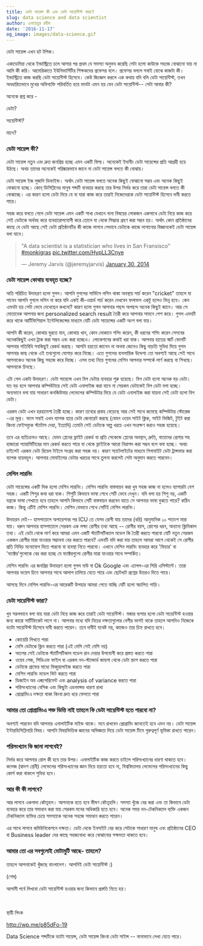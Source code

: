 ```yaml
---
title: ডেটা সায়েন্স কী এবং ডেটা সায়েন্টিস্ট কারা?
slug: data science and data scientist
author: এনায়েতুর রহীম
date: '2016-11-17'
og_image: images/data-science.gif
---
```


ডেটা সায়েন্স এখন হট টপিক।

একাডেমিয়া থেকে ইন্ডাস্ট্রিতে চলে আসার পর প্রথম যে সমস্যা অনুভব করেছি সেটা হলো কাউকে সহজে বোঝানো যায় না আমি কী করি। আমেরিকাতে ইউনিভার্সিটির শিক্ষকদের প্রফেসর বলে। প্রফেসর বললে সবাই বোঝে কাজটা কী। ইন্ডাস্ট্রিতে কাজ করছি ডেটা সায়েন্টিস্ট হিসেবে। কেউ জিজ্ঞেস করলে এক কথায় যদি বলি ডেটা সায়েন্টিস্ট, তখন অবধারিতভাবে মুখের অভিব্যক্তি পরিবর্তিত হয়ে ভাবটা এমন হয় যেন ডেটা সায়েন্টিস্ট-- সেটা আবার কী?

অনেকে প্রশ্ন করে -

ডেটা?

সায়েন্টিস্ট?

মানে?

### ডেটা সায়েন্স কী?

ডেটা সায়েন্স নতুন এবং দ্রুত জনপ্রিয় হচ্ছে এমন একটি ফিল্ড। অনেকেই ইদানীং ডেটা সায়েন্সের প্রতি আগ্রহী হয়ে উঠছে। অথচ তাদের অনেকেই পরিষ্কারভাবে জানে না ডেটা সায়েন্স বলতে কী বোঝায়।

ডেটা সায়েন্স ইজ লুজলি ডিফাইন্ড। অর্থাৎ ডেটা সায়েন্স বলতে অনেক কিছুই বোঝানো সম্ভব এবং অনেক কিছুই বোঝানো হচ্ছে। কোন্ ডিসিপ্লিনের মানুষ শব্দটি ব্যবহার করছে তার উপর নির্ভর করে তারা ডেটা সায়েন্স বলতে কী বোঝাচ্ছে। এর কারণ হলো ডেটা নিয়ে যে বা যারা কাজ করে তারাই নিজেদেরকে ডেটা সায়েন্টিস্ট হিসেবে দাবী করতে পারে।

সহজ করে বলতে গেলে ডেটা সায়েন্স এমন একটি শাখা যেখানে নানা বিষয়ের লোকজন একসাথে ডেটা নিয়ে কাজ করে সেই ডেটাকে অর্থবহ করে ব্যবহারোপযোগী করে তোলে যা থেকে সিদ্ধান্ত গ্রহণ করা সম্ভব হয়। অর্থাৎ কোন প্রতিষ্ঠানের কাছে যে ডেটা আছে সেই ডেটা প্রতিষ্ঠানটির কী কাজে লাগবে সেভাবে ডেটাকে কাজে লাগানোর বিজ্ঞানকেই ডেটা সায়েন্স বলা যাবে।

<blockquote class="twitter-tweet" data-lang="en">
<p dir="ltr" lang="en">"A data scientist is a statistician who lives in San Fransisco" <a href="https://twitter.com/hashtag/monkigras?src=hash">#monkigras</a> <a href="http://t.co/HypLL3Cnye">pic.twitter.com/HypLL3Cnye</a></p>
— Jeremy Jarvis (@jeremyjarvis) <a href="https://twitter.com/jeremyjarvis/status/428848527226437632">January 30, 2014</a></blockquote>
<script async src="//platform.twitter.com/widgets.js" charset="utf-8"></script>

### ডেটা সায়েন্স কোথায় ব্যবহৃত হচ্ছে?

অতি পরিচিত উদাহরণ হলো গুগল। আপনি গুগলের সার্ভিসে লগিন থাকা অবস্থায় সার্চ করেন "cricket" তাহলে যা পাবেন আপনি গুগলে লগিন না করে যদি একই কী-ওয়ার্ড সার্চ করেন দেখবেন ফলাফল একটু হলেও ভিন্ন হবে। কেন এমনটা হয় সেটা ভেবে দেখেছেন কখনো? কারণ হলো গুগল আপনার পছন্দ অপছন্দ অনেক কিছুই জানে। আর সে মোতাবেক আপনার জন্য personalized search result তৈরী করে আপনার সামনে পেশ করে। গুগল এমনটি করে থাকে আর্টিফিশিয়াল ইন্টেলিজেন্সের মাধ্যমে যেটি ডেটা সায়েন্সের একটি অংশ বলা যায়।

আপনি কী করেন, কোথায় ঘুরতে যান, কোথায় খান, কোন দোকানে শপিং করেন, কী ধরনের শপিং করেন সেসবের অনেককিছুই এখন ট্রাক করা সম্ভব এবং করা হচ্ছেও। লোকেশনের কথাই ধরা যাক। আপনার হাতের স্মার্ট ফোনটি আপনার গতিবিধি সবকিছুই রেকর্ড করছে। আপনি হয়তো জানেন না অথবা জেনেও কিছু বাড়তি সুবিধা দিয়ে গুগল আপনার কাছ থেকে এই তথ্যগুলো যোগাড় করে নিচ্ছে। এতে গুগলের ব্যবসায়িক উদ্দেশ্য তো অবশ্যই আছে সেই সাথে আপনাকেও অনেক কিছু সহজে করে দিচ্ছে। এসব তথ্য নিয়ে গুগলের মেশিন আপনার সম্পর্কে লার্ণ করছে বা শিখছে। আপনাকে চিনছে।

এটা গেল একটা উদাহরণ। ডেটা সায়েন্সে এখন বিগ ডেটার ব্যবহার শুরু হয়েছে। বিগ ডেটা হলো অনেক বড় ডেটা। যত বড় হলে আপনার কম্পিউটারে সেই ডেটা এনালাইজ করা যাবে না সেরকম ডেটাকেই বিগ ডেটা বলা হচ্ছে। অন্যভাবে বলা যায় সাধারণ কনজিউমার লেভেলের কম্পিউটার দিয়ে যে ডেটা এনালাইজ করা যায়না সেই ডেটা হলো বিগ ডেটা।

এরকম ডেটা এখন হরহামেশা তৈরী হচ্ছে। কারণ তথ্যের প্রবাহ বেড়েছে আর সেই সাথে কমেছে কম্পিউটার স্টোরেজ -এর মূল্য। ফলে সবাই এখন ব্যাপক হারে ডেটা জেনারেট করছে (যেমন ওয়েব সাইট ক্লিক, সাইট ভিজিট, টুইট করা কিংবা ফেইসবুকে স্ট্যাটাস দেয়া, ইত্যাদি) তেমনি সেই ডেটাকে অল্প খরচে এখন সংরক্ষণ করাও সহজ হয়েছে।

তবে এর ব্যতিক্রমও আছে। যেমন প্লেনের ফ্লাইট রেকর্ড যা প্রতি সেকেন্ডে প্লেনের অবস্থান, দ্রুতি, বাতাদের প্রেশার সহ হাজারো প্যারামিটিারের মান রেকর্ড করতে পারে যা থেকে ফ্লাইটকে আরো নিরাপদ করা সম্ভব বলে বলা হচ্ছে। অথচ চাইলেই এরকম ডেটা রিয়েল টাইমে সংগ্রহ করা সহজ নয়। কারণ স্যাটেলাইটের মাধ্যমে গিগাবাইট ডেটা ট্রান্সফার করা ব্যাপক ব্যয়বহুল। আপনার মোবাইলের ডেটার খরচের সাথে তুলনা করলেই সেটা অনুমান করতে পারবেন।
<h3>মেশিন লারনিং</h3>
ডেটা সায়েন্সের একটি দিক হলো মেশিন লারনিং। মেশিন লারনিং বাস্তবায়ন করা খুব সহজ কাজ না হলেও ব্যাপারটা বেশ সহজ। একটি শিশুর কথা ধরা যাক। শিশুটি কিভাবে ভাষা শেখে সেটি ভেবে দেখুন। যদি বলা হয় শিশু নয়, একটি যন্ত্রকে ভাষা শেখাতে হবে তাহলে আপনি কিভাবে সেটি বাস্তবায়ন করবেন যাতে সে আপনার ভাষা বুঝতে পারে? কঠিন কাজ। কিন্তু এটিই মেশিন লারনিং। মেশিন যেভাবে শেখে সেটিই মেশিন লারনিং।

উদাহরন দেই-- হাসপাতালে অপারেশনর পর ICU তে যেসব রোগী যায় তাদের (ধরি) আনুমানিক ১০ শতাংশ মারা যায়। ধরুন আপনার হাসপাতালে সেরকম এক লক্ষ্য রোগীর তথ্য আছে -- রোগীর বয়স, রোগের ধরন, অন্যান্য ক্লিনিকাল তথ্য। এই ডেটা থেকে লার্ণ করে আমরা এমন একটি স্ট্যাটিসটিক্যাল মডেল কি তৈরী করতে পারবো যেটি নতুন সেরকম একজন রোগীর মারা যাওয়ার সম্ভাবনা বের করতে পারবে? এমনটি যদি করা যায় তাহলে আমরা আগে থেকেই সে রোগীর প্রতি নিবিড় মনোযোগ দিতে পারবো বা ব্যবস্থা নিতে পারবো। এখানে মেশিন লারনিং ব্যবহার করে 'ফিচার' বা 'ফ্যাক্টর'গুলোকে বের করা হচ্ছে যে ফ্যাক্টরগুলো রোগীর মারা যাওয়ার সাথে সম্পর্কিত।

মেশিন লারনিং এর জনপ্রিয় উদাহরণ হলো গুগল নাউ বা Ok Google এবং এ্যাপল-এর সিরি এসিস্ট্যান্ট। তারা আপনার ভয়েস চিনে আপনার সাথে আলাপ চালিয়ে যেতে পারে এবং ছোটখাট প্রশ্নের উত্তরও দিতে পারে।

আসছে দিনে মেশিল লারনিং-এর আরেকটি উপহার আমরা পেতে যাচ্ছি যেটি হলো স্বচালিত গাড়ি।

### ডেটা সায়েন্টিস্ট কারা?

খুব সরলভাবে বলা যায় যারা ডেটা নিয়ে কাজ করে তারাই ডেটা সায়েন্টিস্ট। মজার ব্যপার হলো ডেটা সায়েন্টিস্ট হওয়ার জন্য কারো সার্টিফিকেট লাগে না। আপনার মধ্যে যদি নিচের দক্ষতাগুলোর বেশীর ভাগই থাকে তাহলে আপনিও নিজেকে ড্যাটা সায়েন্টিস্ট হিসেবে দাবী করতে পারেন। তবে দাবীই যথেষ্ট নয়, কাজেও তার চিহ্ন রাখতে হবে।

* কোয়েরি লিখতে পারা
* মেসি ডেটাকে ক্লিন করতে পারা (এই মেসি সেই মেসি নয়)
* অতপর সেই ডেটাকে স্ট্যাটিসটিকাল মডেল রান দেয়ার উপযোগী করে প্রস্তত করতে পারা
* ওয়েব পেজ, পিডিএফ ফাইল বা এরকম নন-স্ট্যান্ডার্ড জায়গা থেকে ডেটা স্ক্রাপ করতে পারা
* ডেটাকে গ্রাফের মাধ্যে ভিজুয়ালাইজ করতে পারা
* মেশিন লারনিং মডেল ফিট করতে পারা
* ডিজাইন অব এক্মপেরিমেন্ট এবং analysis of variance করতে পারা
* পরিসংখ্যানের বেসিক এবং কিছুটা এডভান্সড ধারণা রাখা
* প্রোগ্রামিংএ দক্ষতা থাকা কিংবা দ্রুত ধরে ফেলতে পারা

### আমার তো প্রোগ্রামিংএ শক্ত ভিত্তি নাই তাহলে কি ডেটা সায়েন্টিস্ট হতে পারবো না?

অবশ্যই পারবেন যদি আপনার এনালাইটিক মাইন্ড থাকে। মনে রাখবেন প্রোগ্রামিং জানতেই হবে এমন নয়। ডেটা সায়েন্স ইন্টারডিসিপ্লিনারি বিষয়। আপনি বিষয়ভিত্তিক জ্ঞানের অভিজ্ঞতা দিয়ে ডেটা সায়েন্স টিমে গুরুত্বপূর্ণ ভূমিকা রাখতে পারেন।

### পরিসংখ্যান কি জানা লাগবেই?

নির্ভর করে আপনার রোল কী হবে তার উপর। এনালাইটিক কাজ করতে চাইলে পরিসংখ্যানের ধারণা থাকতে হবে। কলেজ (দ্বাদশ শ্রেনী) লেভেলের পরিসংখ্যানের জ্ঞান দিয়ে হয়তো হবে না, বিশ্ববিদ্যালয় লেভেলের পরিসংখ্যানের কিছু কোর্স করা থাকলে সুবিধা হবে।

### আর কী কী লাগবে?

আর লাগবে একগাদা কৌতূহল। আপনাকে হতে হবে ভীষণ কৌতূহলি। সমস্যা খুঁজে বের করা এবং তা কিভাবে ডেটা ব্যবহার করে তার সমাধান করা যায় সেরকম মনের অধিকারি হতে হবে। অনেক সময় নন-টেকনিক্যাল ব্যক্তি একজন টেকনিক্যাল ব্যক্তির চেয়ে সমস্যাকে অনেক সহজে সমাধান করতে পারেন।

এর সাথে লাগবে কমিউনিকেশনে দক্ষতা। ডেটা থেকে ইনসাইট বের করে সেটাকে সাধারণ মানুষ এবং প্রতিষ্ঠানের CEO বা Business leader দের কাছে সহজবোধ্য করে বোঝানোর সক্ষমতা থাকতে হবে।
<h3>আমার তো এর সবগুলোই মোটামুটি আছে- তাহলে?</h3>
তাহলে আপনাকেই খুঁজছে বাংলাদেশ। আপনিই ডেটা সায়েন্টিস্ট :)

(শেষ)

আগামী পর্বে লিখবো ডেটা সায়েন্টিস্ট হওয়ার জন্য কিভাবে প্রস্ততি নিতে হয়।

&nbsp;

স্থায়ী লিংক

http://wp.me/p85dFo-19

Data Science শব্দটিকে ড্যাটা সায়েন্স, ডেটা সায়েন্স কিংবা ডেটা সাইন্স -- নানাভাবে লেখা যেতে পারে।
